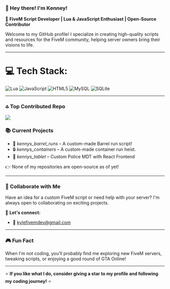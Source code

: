### 👋 Hey there! I'm Kenney!

🚀 **FiveM Script Developer | Lua & JavaScript Enthusiast | Open-Source Contributor**

Welcome to my GitHub profile! I specialize in creating high-quality scripts and resources for the FiveM community, helping server owners bring their visions to life.

---

# 💻 Tech Stack:
 ![Lua](https://img.shields.io/badge/lua-%232C2D72.svg?style=for-the-badge&logo=lua&logoColor=white) ![JavaScript](https://img.shields.io/badge/javascript-%23323330.svg?style=for-the-badge&logo=javascript&logoColor=%23F7DF1E) ![HTML5](https://img.shields.io/badge/html5-%23E34F26.svg?style=for-the-badge&logo=html5&logoColor=white) ![MySQL](https://img.shields.io/badge/mysql-4479A1.svg?style=for-the-badge&logo=mysql&logoColor=white) ![SQLite](https://img.shields.io/badge/sqlite-%2307405e.svg?style=for-the-badge&logo=sqlite&logoColor=white)

---

### 🔝 Top Contributed Repo
 ![](https://github-contributor-stats.vercel.app/api?username=itsLawd&limit=5&theme=dark&combine_all_yearly_contributions=true)
 
 

### 📚 **Current Projects**
- 🌟 *kennys_barrel_runs* – A custom-made Barrel run script!
- 🔒 *kennys_containers* – A custom-made container run heist.
- 🚓 *kennys_tablet* – Custom Police MDT with React Frontend

👉 None of my repositories are open-source as of yet!

---

### 🤝 **Collaborate with Me**
Have an idea for a custom FiveM script or need help with your server? I'm always open to collaborating on exciting projects.

💬 **Let's connect:**
- 📧 kylefivemdev@gmail.com

---

### 🎮 **Fun Fact**
When I'm not coding, you’ll probably find me exploring new FiveM servers, tweaking scripts, or enjoying a good round of GTA Online!

---

⭐ **If you like what I do, consider giving a star to my profile and following my coding journey!** ⭐



<picture>
   <source media="(prefers-color-scheme: dark)" srcset="https://raw.githubusercontent.com/tobiasmeyhoefer/tobiasmeyhoefer/output/github-snake-dark.svg" />
